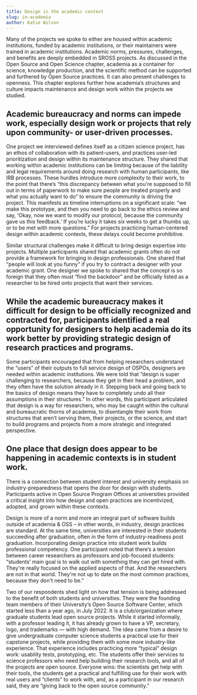 ```yaml
---
title: Design in the academic context
slug: in-academia
author: Katie Wilson
---
```

Many of the projects we spoke to either are housed within academic institutions, funded by academic institutions, or their maintainers were trained in academic institutions. Academic norms, pressures, challenges, and benefits are deeply embedded in SROSS projects. As discussed in the Open Source and Open Science chapter, academia as a container for science, knowledge production, and the scientific method can be supported and furthered by Open Source practices. It can also present challenges to openness. This chapter explores further how academia’s structures and culture impacts maintenance and design work within the projects we studied. 

## Academic bureaucracy and norms can impede work, especially design work or projects that rely upon community- or user-driven processes. 

One project we interviewed defines itself as a citizen science project, has an ethos of collaboration with its patient-users, and practices user-led prioritization and design within its maintenance structure. They shared that working within academic institutions can be limiting because of the liability and legal requirements around doing research with human participants, like IRB processes. These hurdles introduce more complexity to their work, to the point that there’s “this discrepancy between what you're supposed to fill out in terms of paperwork to make sure people are treated properly and what you actually want to do” to ensure the community is driving the project. This manifests as timeline interruptions on a significant scale: “we make this prototype, and then you need to go back to the ethics review and say, ‘Okay, now we want to modify our protocol, because the community gave us this feedback.’ If you’re lucky it takes six weeks to get a thumbs up, or to be met with more questions.” For projects practicing human-centered design within academic contexts, these delays could become prohibitive. 

Similar structural challenges make it difficult to bring design expertise into projects. Multiple participants shared that academic grants often do not provide a framework for bringing in design professionals. One shared that “people will look at you funny” if you try to contract a designer with your academic grant. One designer we spoke to shared that the concept is so foreign that they often must “find the backdoor” and be officially listed as a researcher to be hired onto projects that want their services. 

## While the academic bureaucracy makes it difficult for design to be officially recognized and contracted for, participants identified a real opportunity for designers to help academia do its work better by providing strategic design of research practices and programs. 

Some participants encouraged that from helping researchers understand the “users” of their outputs to full service design of OSPOs, designers are needed within academic institutions. We were told that “design is super challenging to researchers, because they get in their head a problem, and they often have the solution already in it. Stepping back and going back to the basics of design means they have to completely undo all their assumptions in their structures.”  In other words, this participant articulated that design is a way for researchers, who may be caught within the cultural and bureaucratic thorns of academia, to disentangle their work from structures that aren’t serving them, their projects, or the science, and start to build programs and projects from a more strategic and integrated perspective. 

## One place that design does appear to be happening in academic contexts is in student work. 

There is a connection between student interest and university emphasis on industry-preparedness that opens the door for design with students. Participants active in Open Source Program Offices at universities provided a critical insight into how design and open practices are incentivized, adopted, and grown within these contexts. 

Design is more of a norm and more an integral part of software builds outside of academia & OSS – in other words, in industry, design practices are standard. At the same time, universities are interested in their students succeeding after graduation, often in the form of industry-readiness post graduation. Incorporating design practice into student work builds professional competency. One participant noted that there’s a tension between career researchers as professors and job-focused students: “students’ main goal is to walk out with something they can get hired with. They're really focused on the applied aspects of that. And the researchers are not in that world. They're not up to date on the most common practices, because they don't need to be.” 

Two of our respondents shed light on how that tension is being addressed to the benefit of both students and universities. They were the founding team members of their University’s Open Source Software Center, which started less than a year ago, in July 2022.  It is a club/organization where graduate students lead open source projects. While it started informally, with a professor leading it, it has already grown to have a VP, secretary, logo, and trademarks — with high demand. The idea came from a desire to give undergraduate computer science students a practical use for their capstone projects, while providing them with some more industry-like experience. That experience includes practicing more “typical” design work: usability tests, prototyping, etc. The students offer their services to science professors who need help building their research tools, and all of the projects are open source. Everyone wins: the scientists get help with their tools, the students get a practical and fulfilling use for their work with real users and “clients” to work with, and, as a participant in our research said, they are “giving back to the open source community.”
